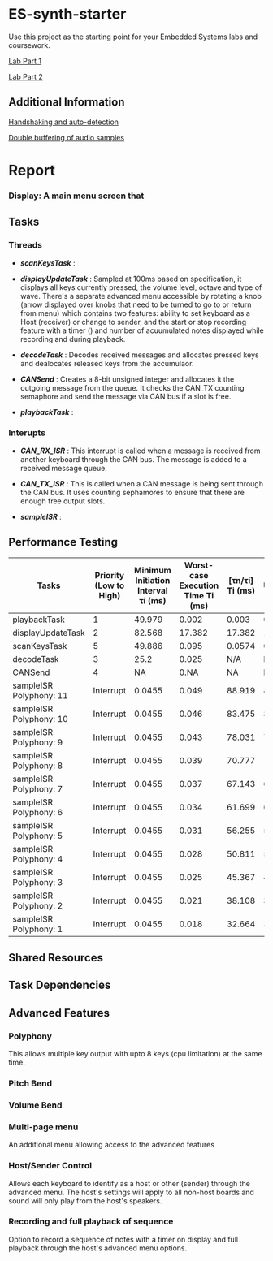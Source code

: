 # ES-synth-starter

  Use this project as the starting point for your Embedded Systems labs and coursework.
  
  [Lab Part 1](doc/LabPart1.md)
  
  [Lab Part 2](doc/LabPart2.md)

## Additional Information

  [Handshaking and auto-detection](doc/handshaking.md)
  
  [Double buffering of audio samples](doc/doubleBuffer.md)

# Report

### Display: A main menu screen that 

## Tasks

### Threads

- ***scanKeysTask*** :  

- ***displayUpdateTask*** : Sampled at 100ms based on specification, it displays all keys currently pressed, the volume level, octave and type of wave. There's a separate advanced menu accessible by rotating a knob (arrow displayed over knobs that need to be turned to go to or return from menu) which contains two features: ability to set keyboard as a Host (receiver) or change to sender, and the start or stop recording feature with a timer () and number of acuumulated notes displayed while recording and during playback.

- ***decodeTask*** : Decodes received messages and allocates pressed keys and dealocates released keys from the accumulaor.

- ***CANSend*** : Creates a 8-bit unsigned integer and allocates it the outgoing message from the queue. It checks the CAN_TX counting semaphore and send the message via CAN bus if a slot is free.  

- ***playbackTask*** : 

### Interupts

- ***CAN_RX_ISR*** : This interrupt is called when a message is received from another keyboard through the CAN bus. The message is added to a received message queue.

- ***CAN_TX_ISR*** : This is called when a CAN message is being sent through the CAN bus. It uses counting sephamores to ensure that there are enough free output slots. 

- ***sampleISR*** :


## Performance Testing
| Tasks                     | Priority (Low to High) | Minimum Initiation Interval τi (ms) | Worst-case Execution Time Ti (ms) | [τn/τi] Ti (ms) | CPU Utilisation (%) |
|---------------------------|------------------------|-------------------------------------|----------------------------------|-----------------|----------------------|
| playbackTask              | 1                      | 49.979                              | 0.002                            | 0.003           | 0.003                |
| displayUpdateTask         | 2                      | 82.568                              | 17.382                           | 17.382          | 17.382               |
| scanKeysTask              | 5                      | 49.886                              | 0.095                            | 0.0574          | 0.0574               |
| decodeTask                | 3                      | 25.2                                | 0.025                            | N/A             | NA                   |
| CANSend                   | 4                      | NA                                  | 0.NA                             | NA              | NA                   |
| sampleISR Polyphony: 11   | Interrupt              | 0.0455                              | 0.049                            | 88.919          | 88.919               |
| sampleISR Polyphony: 10   | Interrupt              | 0.0455                              | 0.046                            | 83.475          | 83.475               |
| sampleISR Polyphony: 9    | Interrupt              | 0.0455                              | 0.043                            | 78.031          | 78.031               |
| sampleISR Polyphony: 8    | Interrupt              | 0.0455                              | 0.039                            | 70.777          | 70.777               |
| sampleISR Polyphony: 7    | Interrupt              | 0.0455                              | 0.037                            | 67.143          | 67.143               |
| sampleISR Polyphony: 6    | Interrupt              | 0.0455                              | 0.034                            | 61.699          | 61.699               |
| sampleISR Polyphony: 5    | Interrupt              | 0.0455                              | 0.031                            | 56.255          | 56.255               |
| sampleISR Polyphony: 4    | Interrupt              | 0.0455                              | 0.028                            | 50.811          | 50.811               |
| sampleISR Polyphony: 3    | Interrupt              | 0.0455                              | 0.025                            | 45.367          | 45.367               |
| sampleISR Polyphony: 2    | Interrupt              | 0.0455                              | 0.021                            | 38.108          | 38.108               |
| sampleISR Polyphony: 1    | Interrupt              | 0.0455                              | 0.018                            | 32.664          | 32.664               

## Shared Resources

## Task Dependencies


## Advanced Features

### Polyphony
This allows multiple key output with upto 8 keys (cpu limitation) at the same time.
### Pitch Bend

### Volume Bend
### Multi-page menu
An additional menu allowing access to the advanced features
### Host/Sender Control 
Allows each keyboard to identify as a host or other (sender) through the advanced menu. The host's settings will apply to all non-host boards and sound will only play from the host's speakers.
### Recording and full playback of sequence
Option to record a sequence of notes with a timer on display and full playback through the host's advanced menu options.

